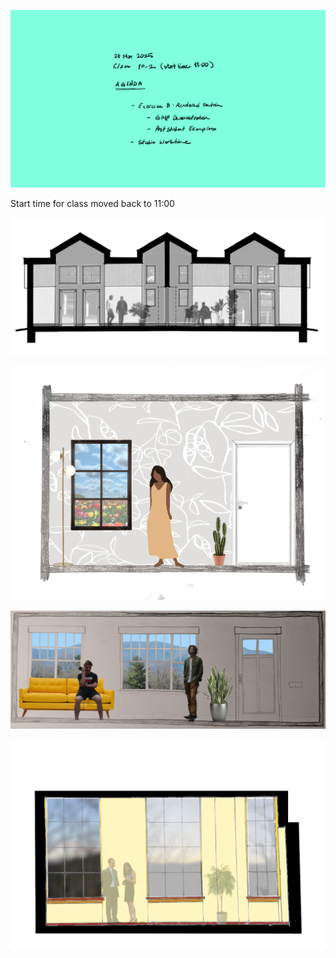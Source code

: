 ![Today's Agenda](images/250327_10-2.png)

Start time for class moved back to 11:00

![Fig. 5.6 Exercise Eight. Rendered Section. Hybrid Drawing](images/050301renderSectionHybrid.png)

![](images/Assignment_14_Above_Average.png)

![](images/Assignment_14_Average.jpg)

![](images/Assignment_14_Below_Average.png)

